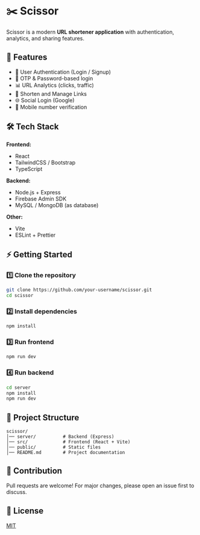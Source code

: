 

# ✂️ Scissor

Scissor is a modern **URL shortener application** with authentication, analytics, and sharing features.

## 🚀 Features
- 🔑 User Authentication (Login / Signup)
- 📧 OTP & Password-based login
- 📊 URL Analytics (clicks, traffic)
- 🔗 Shorten and Manage Links
- 🌐 Social Login (Google)
- 📱 Mobile number verification

## 🛠️ Tech Stack
**Frontend:**
- React
- TailwindCSS / Bootstrap
- TypeScript

**Backend:**
- Node.js + Express
- Firebase Admin SDK
- MySQL / MongoDB (as database)

**Other:**
- Vite
- ESLint + Prettier

## ⚡ Getting Started

### 1️⃣ Clone the repository
```bash
git clone https://github.com/your-username/scissor.git
cd scissor
```

### 2️⃣ Install dependencies
```bash
npm install
```

### 3️⃣ Run frontend
```bash
npm run dev
```

### 4️⃣ Run backend
```bash
cd server
npm install
npm run dev
```

## 📂 Project Structure
```
scissor/
│── server/          # Backend (Express)
│── src/             # Frontend (React + Vite)
│── public/          # Static files
│── README.md        # Project documentation
```

## 🤝 Contribution
Pull requests are welcome! For major changes, please open an issue first to discuss.

## 📜 License
[MIT](LICENSE)